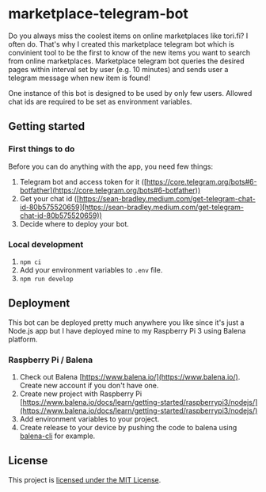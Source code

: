 # marketplace-telegram-bot

Do you always miss the coolest items on online marketplaces like tori.fi? I often do. That's why I created this marketplace telegram bot which is convinient tool to be the first to know of the new items you want to search from online marketplaces. Marketplace telegram bot queries the desired pages within interval set by user (e.g. 10 minutes) and sends user a telegram message when new item is found!

One instance of this bot is designed to be used by only few users. Allowed chat ids are required to be set as environment variables.

## Getting started

### First things to do

Before you can do anything with the app, you need few things:

1. Telegram bot and access token for it ([https://core.telegram.org/bots#6-botfather](https://core.telegram.org/bots#6-botfather))
2. Get your chat id ([https://sean-bradley.medium.com/get-telegram-chat-id-80b575520659](https://sean-bradley.medium.com/get-telegram-chat-id-80b575520659))
3. Decide where to deploy your bot.

### Local development

1. `npm ci`
2. Add your environment variables to `.env` file.
3. `npm run develop`

## Deployment

This bot can be deployed pretty much anywhere you like since it's just a Node.js app but I have deployed mine to my Raspberry Pi 3 using Balena platform.

### Raspberry Pi / Balena

1. Check out Balena [https://www.balena.io/](https://www.balena.io/). Create new account if you don't have one.
2. Create new project with Raspberry Pi [https://www.balena.io/docs/learn/getting-started/raspberrypi3/nodejs/](https://www.balena.io/docs/learn/getting-started/raspberrypi3/nodejs/)
3. Add environment variables to your project.
4. Create release to your device by pushing the code to balena using [balena-cli](https://github.com/balena-io/balena-cli) for example.

## License

This project is [licensed under the MIT License](LICENSE).
